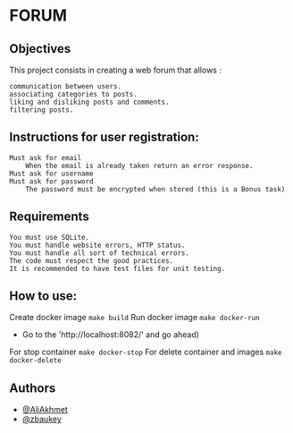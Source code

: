 # FORUM
## Objectives

This project consists in creating a web forum that allows :

    communication between users.
    associating categories to posts.
    liking and disliking posts and comments.
    filtering posts.


## Instructions for user registration:

    Must ask for email
        When the email is already taken return an error response.
    Must ask for username
    Must ask for password
        The password must be encrypted when stored (this is a Bonus task)

## Requirements

    You must use SQLite.
    You must handle website errors, HTTP status.
    You must handle all sort of technical errors.
    The code must respect the good practices.
    It is recommended to have test files for unit testing.


## How to use:
Create docker image
` make build
`
Run docker image
` make docker-run
`
- Go to the 'http://localhost:8082/' and go ahead)

For stop container
` make docker-stop
`
For delete container and images
` make docker-delete
`

## Authors
- [@AliAkhmet](https://01.alem.school/git/AliAkhmet)
- [@zbaukey](https://01.alem.school/git/zbaukey)